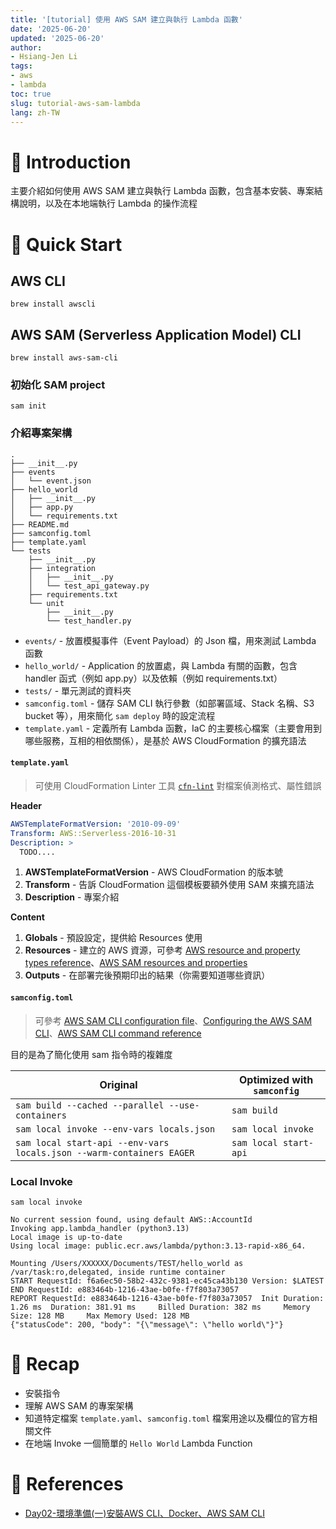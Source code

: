 ```yaml
---
title: '[tutorial] 使用 AWS SAM 建立與執行 Lambda 函數'
date: '2025-06-20'
updated: '2025-06-20'
author:
- Hsiang-Jen Li
tags:
- aws
- lambda
toc: true
slug: tutorial-aws-sam-lambda
lang: zh-TW
---
```


# 📌 Introduction

主要介紹如何使用 AWS SAM 建立與執行 Lambda 函數，包含基本安裝、專案結構說明，以及在本地端執行 Lambda 的操作流程

<!-- more -->

# 🚀 Quick Start

## AWS CLI

```shell
brew install awscli
```

## AWS SAM (Serverless Application Model) CLI

```shell
brew install aws-sam-cli
```

### 初始化 SAM project
```shell
sam init
```

### 介紹專案架構

```shell
.
├── __init__.py
├── events
│   └── event.json
├── hello_world
│   ├── __init__.py
│   ├── app.py
│   └── requirements.txt
├── README.md
├── samconfig.toml
├── template.yaml
└── tests
    ├── __init__.py
    ├── integration
    │   ├── __init__.py
    │   └── test_api_gateway.py
    ├── requirements.txt
    └── unit
        ├── __init__.py
        └── test_handler.py
```

- `events/` - 放置模擬事件（Event Payload）的 Json 檔，用來測試 Lambda 函數
- `hello_world/` - Application 的放置處，與 Lambda 有關的函數，包含 handler 函式（例如 app.py）以及依賴（例如 requirements.txt）
- `tests/` - 單元測試的資料夾
- `samconfig.toml` - 儲存 SAM CLI 執行參數（如部署區域、Stack 名稱、S3 bucket 等），用來簡化 `sam deploy` 時的設定流程
- `template.yaml` - 定義所有 Lambda 函數，IaC 的主要核心檔案（主要會用到哪些服務，互相的相依關係），是基於 AWS CloudFormation 的擴充語法

#### `template.yaml`

> 可使用 CloudFormation Linter 工具 [`cfn-lint`](https://github.com/aws-cloudformation/cfn-lint) 對檔案偵測格式、屬性錯誤

**Header**

```yaml
AWSTemplateFormatVersion: '2010-09-09'
Transform: AWS::Serverless-2016-10-31
Description: >
  TODO....
```
1. **AWSTemplateFormatVersion** - AWS CloudFormation 的版本號
1. **Transform** - 告訴 CloudFormation 這個模板要額外使用 SAM 來擴充語法
1. **Description** - 專案介紹

**Content**

1. **Globals** - 預設設定，提供給 Resources 使用
2. **Resources** - 建立的 AWS 資源，可參考 [AWS resource and property types reference](https://docs.aws.amazon.com/AWSCloudFormation/latest/TemplateReference/aws-template-resource-type-ref.html)、[AWS SAM resources and properties](https://docs.aws.amazon.com/serverless-application-model/latest/developerguide/sam-specification-resources-and-properties.html)
3. **Outputs** - 在部署完後預期印出的結果（你需要知道哪些資訊）

#### `samconfig.toml`

> 可參考 [AWS SAM CLI configuration file](https://docs.aws.amazon.com/serverless-application-model/latest/developerguide/serverless-sam-cli-config.html)、[Configuring the AWS SAM CLI](https://docs.aws.amazon.com/serverless-application-model/latest/developerguide/using-sam-cli-configure.html)、[AWS SAM CLI command reference](https://docs.aws.amazon.com/serverless-application-model/latest/developerguide/serverless-sam-cli-command-reference.html)

目的是為了簡化使用 sam 指令時的複雜度

| Original                                                                 | Optimized with `samconfig`         |
|--------------------------------------------------------------------------|------------------------------------|
| `sam build --cached --parallel --use-containers`                        | `sam build`                        |
| `sam local invoke --env-vars locals.json`                               | `sam local invoke`                 |
| `sam local start-api --env-vars locals.json --warm-containers EAGER`   | `sam local start-api`              |

### Local Invoke

```shell
sam local invoke
```

```shell
No current session found, using default AWS::AccountId                                                      
Invoking app.lambda_handler (python3.13)                                                                    
Local image is up-to-date                                                                                   
Using local image: public.ecr.aws/lambda/python:3.13-rapid-x86_64.                                          
                                                                                                            
Mounting /Users/XXXXXX/Documents/TEST/hello_world as 
/var/task:ro,delegated, inside runtime container                                                            
START RequestId: f6a6ec50-58b2-432c-9381-ec45ca43b130 Version: $LATEST
END RequestId: e883464b-1216-43ae-b0fe-f7f803a73057
REPORT RequestId: e883464b-1216-43ae-b0fe-f7f803a73057  Init Duration: 1.26 ms  Duration: 381.91 ms     Billed Duration: 382 ms     Memory Size: 128 MB     Max Memory Used: 128 MB
{"statusCode": 200, "body": "{\"message\": \"hello world\"}"}
```

# 🔁 Recap

- 安裝指令
- 理解 AWS SAM 的專案架構
- 知道特定檔案 `template.yaml`、`samconfig.toml` 檔案用途以及欄位的官方相關文件
- 在地端 Invoke 一個簡單的 `Hello World` Lambda Function

# 🔗 References
- [Day02-環境準備(一)安裝AWS CLI、Docker、AWS SAM CLI](https://ithelp.ithome.com.tw/articles/10214954)
